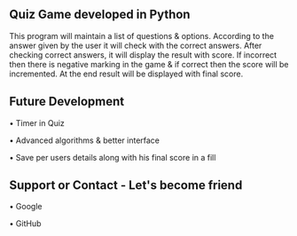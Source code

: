 ## Quiz Game developed in Python
This program will maintain a list of questions & options. According to the answer given by the user it will check with the correct answers. After checking correct answers, it will display the result with score. If incorrect then there is negative marking in the game & if correct then the score will be incremented. At the end result will be displayed with final score.

## Future Development
•	Timer in Quiz

•	Advanced algorithms & better interface 

•	Save per users details along with his final score in a fill 

## Support or Contact - Let's become friend
•	Google 

•	GitHub 

